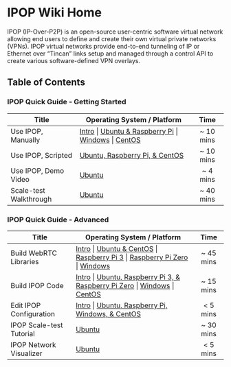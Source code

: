 # IPOP Wiki Home

IPOP (IP-Over-P2P) is an open-source user-centric software virtual network allowing end users to define and create their own virtual private networks (VPNs). IPOP virtual networks provide end-to-end tunneling of IP or Ethernet over “Tincan” links setup and managed through a control API to create various software-defined VPN overlays.

## Table of Contents

### IPOP Quick Guide - Getting Started

| Title | Operating System / Platform | Time |
|---|---|:---:|
| Use IPOP, Manually | [Intro](Use-IPOP,-Intro) \| [Ubuntu & Raspberry Pi](Use-IPOP-on-Ubuntu-and-Raspberry-Pi,-Manually) \| [Windows](Use-IPOP-on-Windows,-Manually) \| [CentOS](Use-IPOP-on-CentOS,-Manually) | ~ 10 mins |
| Use IPOP, Scripted | [Ubuntu, Raspberry Pi, & CentOS](Use-IPOP-on-Ubuntu,-Raspberry-Pi-and-CentOS,-Scripted) | ~ 10 mins |
| Use IPOP, Demo Video | [Ubuntu](https://screencast-o-matic.com/watch/cbjXbPlmdl) | ~ 4 mins |
| Scale-test Walkthrough | [Ubuntu](IPOP-Scale-test-Walkthrough) | ~ 40 mins |

### IPOP Quick Guide - Advanced

| Title | Operating System / Platform | Time |
|---|---|:---:|
| Build WebRTC Libraries | [Intro](Build-WebRTC-Libraries,-Intro) \| [Ubuntu & CentOS](Build-WebRTC-Libraries-for-Linux) \| [Raspberry Pi 3](Build-WebRTC-Libraries-for-Raspberry-Pi-3-(Cross-compile-on-Ubuntu)) \| [Raspberry Pi Zero](Build-WebRTC-Libraries-for-Raspberry-Pi-Zero-(Cross-compile-on-Ubuntu)) \| [Windows](Build-WebRTC-Libraries-for-Windows) |  ~ 45 mins |
| Build IPOP Code | [Intro](Build-IPOP,-Intro) \| [Ubuntu, Raspberry Pi 3, & Raspberry Pi Zero](Build-IPOP-for-Ubuntu,-Raspberry-Pi-3-and-Raspberry-Pi-Zero) \| [Windows](Build-IPOP-for-Windows) \| [CentOS](Build-IPOP-for-CentOS) | ~ 15 mins |
| Edit IPOP Configuration | [Intro](Configuration,-Intro) \| [Ubuntu, Raspberry Pi, Windows, & CentOS](Configuration) | < 5 mins |
| IPOP Scale-test Tutorial | [Ubuntu](Introduction-to-the-Scale-test-Script-Usage) | ~ 30 mins |
| IPOP Network Visualizer | [Ubuntu](IPOP-Network-Visualizer) | < 5 mins |